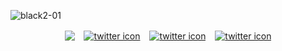 ![black2-01](https://github.com/anujxcode/anujxcode/assets/106525163/45b2b6e9-8f82-495e-80f2-26ab331627ba)





<div align="center">
  
  <a href="" target="blank"><img align="center" src="https://github.com/anujxcode/anujxcode/blob/main/icons/resume.png?raw=true" /></a>
  &ensp;
  <a href="" target="blank"><img align="center" src="https://github.com/anujxcode/anujxcode/blob/main/icons/linkedin.png?raw=true" alt="twitter icon" /></a>
  &ensp;
  <a href="" target="blank"><img align="center" src="https://github.com/anujxcode/anujxcode/blob/main/icons/codepen.png?raw=true" alt="twitter icon" /></a>
   &ensp;
  <a href="" target="blank"><img align="center" src="https://github.com/anujxcode/anujxcode/blob/main/icons/insta.png?raw=true" alt="twitter icon" /></a>


</div>











<!--
<p>&nbsp;<img align="left" src="https://github-readme-stats.vercel.app/api?username=anujxcode&show_icons=true&locale=en" alt="anujxcode" /></p>
-->





